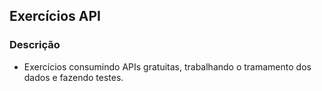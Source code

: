 ## Exercícios API

### Descrição
- Exercícios consumindo APIs gratuitas, trabalhando o tramamento dos dados e fazendo testes.
